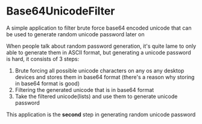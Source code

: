 # Base64UnicodeFilter
A simple application to filter brute force base64 encoded unicode that can be used to generate random unicode password later on

When people talk about random password generation, it's quite lame to only able to generate them in ASCII format,
but generating a unicode password is hard, it consists of 3 steps:
1. Brute forcing all possible unicode characters on any os any desktop devices and stores them in base64 format
(there's a reason why storing in base64 format is good)
2. Filtering the generated unicode that is in base64 format
3. Take the filtered unicode(lists) and use them to generate unicode password


This application is the <b>second</b> step in generating random unicode password
